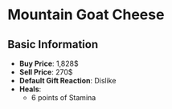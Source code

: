 # Mountain Goat Cheese

## Basic Information

- **Buy Price**: 1,828$
- **Sell Price**: 270$
- **Default Gift Reaction**: Dislike
- **Heals**:
  - 6 points of Stamina